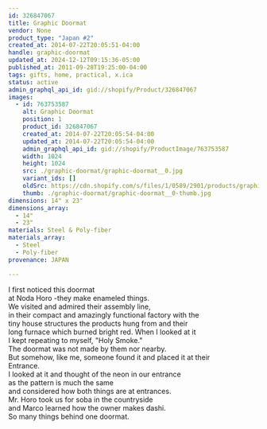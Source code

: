 ```yaml
---
id: 326847067
title: Graphic Doormat
vendor: None
product_type: "Japan #2"
created_at: 2014-07-22T20:05:51-04:00
handle: graphic-doormat
updated_at: 2024-12-12T09:15:36-05:00
published_at: 2011-09-28T19:25:00-04:00
tags: gifts, home, practical, x.ica
status: active
admin_graphql_api_id: gid://shopify/Product/326847067
images:
  - id: 763753587
    alt: Graphic Doormat
    position: 1
    product_id: 326847067
    created_at: 2014-07-22T20:05:54-04:00
    updated_at: 2014-07-22T20:05:54-04:00
    admin_graphql_api_id: gid://shopify/ProductImage/763753587
    width: 1024
    height: 1024
    src: ./graphic-doormat/graphic-doormat__0.jpg
    variant_ids: []
    oldSrc: https://cdn.shopify.com/s/files/1/0589/2901/products/graphic_doormat.jpeg?v=1406073954
    thumb: ./graphic-doormat/graphic-doormat__0-thumb.jpg
dimensions: 14" x 23"
dimensions_array:
  - 14"
  - 23"
materials: Steel & Poly-fiber
materials_array:
  - Steel
  - Poly-fiber
provenance: JAPAN

---
```


I first noticed this doormat  
at Noda Horo -they make enameled things.  
We visited and admired their assembly line,  
in their compact and amazingly functional factory with the  
tiny house structures the products hung from and their  
long furnace which burned bright red. When I looked at it  
I kept repeating to myself, "Holy Smoke."  
The doormat was not made by them nor nearby.  
But somehow, like me, someone found it and placed it at their  
Entrance.  
I looked at it and thought of the neon in our entrance  
as the pattern is much the same  
and considered how both things are at entrances.  
Mr. Horo took us for soba in the countryside  
and Marco learned how the owner makes dashi.  
So many things behind one doormat.
